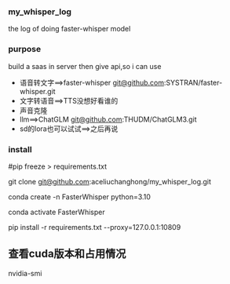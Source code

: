 ### my_whisper_log

the log of doing faster-whisper model

### purpose

build a saas in server then give api,so i can use

* 语音转文字==>faster-whisper git@github.com:SYSTRAN/faster-whisper.git
* 文字转语音==>TTS没想好看谁的
* 声音克隆
* llm==>ChatGLM git@github.com:THUDM/ChatGLM3.git
* sd的lora也可以试试==>之后再说

### install
#pip freeze > requirements.txt

git clone git@github.com:aceliuchanghong/my_whisper_log.git

conda create -n FasterWhisper python=3.10

conda activate FasterWhisper

pip install -r requirements.txt --proxy=127.0.0.1:10809

## 查看cuda版本和占用情况
nvidia-smi